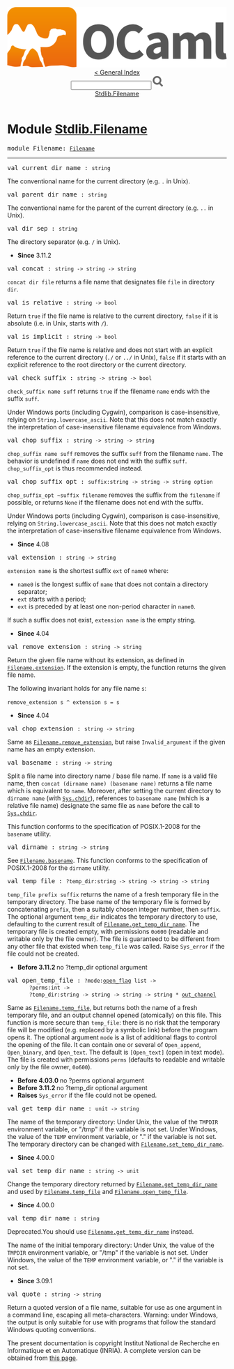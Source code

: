 <!-- ((! set title API !)) ((! set documentation !)) ((! set api !)) ((! set nobreadcrumb !)) -->
<div class="content api"><header><nav class="toc brand"><a class="brand" href="https://ocaml.org/"><img src="colour-logo-gray.svg" class="svg" alt="OCaml"></a></nav><nav class="toc"><a href="index.html">&lt; General Index</a><div class="api_search"><input type="text" name="apisearch" id="api_search" oninput="mySearch(false);" onkeypress="this.oninput();" onclick="this.oninput();" onpaste="this.oninput();">
<img src="search_icon.svg" alt="Search" class="svg" onclick="mySearch(false)"></div>
<div id="search_results"></div><div class="toc_title"><a href="#top">Stdlib.Filename</a></div><ul></ul></nav></header>

<h1>Module <a href="type_Stdlib.Filename.html">Stdlib.Filename</a></h1>

<pre><span id="MODULEFilename"><span class="keyword">module</span> Filename</span>: <code class="type"><a href="Filename.html">Filename</a></code></pre><hr width="100%">

<pre><span id="VALcurrent_dir_name"><span class="keyword">val</span> current_dir_name</span> : <code class="type">string</code></pre><div class="info ">
<div class="info-desc">
<p>The conventional name for the current directory (e.g. <code class="code">.</code> in Unix).</p>
</div>
</div>

<pre><span id="VALparent_dir_name"><span class="keyword">val</span> parent_dir_name</span> : <code class="type">string</code></pre><div class="info ">
<div class="info-desc">
<p>The conventional name for the parent of the current directory
   (e.g. <code class="code">..</code> in Unix).</p>
</div>
</div>

<pre><span id="VALdir_sep"><span class="keyword">val</span> dir_sep</span> : <code class="type">string</code></pre><div class="info ">
<div class="info-desc">
<p>The directory separator (e.g. <code class="code">/</code> in Unix).</p>
</div>
<ul class="info-attributes">
<li><b>Since</b> 3.11.2</li>
</ul>
</div>

<pre><span id="VALconcat"><span class="keyword">val</span> concat</span> : <code class="type">string -&gt; string -&gt; string</code></pre><div class="info ">
<div class="info-desc">
<p><code class="code">concat&nbsp;dir&nbsp;file</code> returns a file name that designates file
   <code class="code">file</code> in directory <code class="code">dir</code>.</p>
</div>
</div>

<pre><span id="VALis_relative"><span class="keyword">val</span> is_relative</span> : <code class="type">string -&gt; bool</code></pre><div class="info ">
<div class="info-desc">
<p>Return <code class="code"><span class="keyword">true</span></code> if the file name is relative to the current
   directory, <code class="code"><span class="keyword">false</span></code> if it is absolute (i.e. in Unix, starts
   with <code class="code">/</code>).</p>
</div>
</div>

<pre><span id="VALis_implicit"><span class="keyword">val</span> is_implicit</span> : <code class="type">string -&gt; bool</code></pre><div class="info ">
<div class="info-desc">
<p>Return <code class="code"><span class="keyword">true</span></code> if the file name is relative and does not start
   with an explicit reference to the current directory (<code class="code">./</code> or
   <code class="code">../</code> in Unix), <code class="code"><span class="keyword">false</span></code> if it starts with an explicit reference
   to the root directory or the current directory.</p>
</div>
</div>

<pre><span id="VALcheck_suffix"><span class="keyword">val</span> check_suffix</span> : <code class="type">string -&gt; string -&gt; bool</code></pre><div class="info ">
<div class="info-desc">
<p><code class="code">check_suffix&nbsp;name&nbsp;suff</code> returns <code class="code"><span class="keyword">true</span></code> if the filename <code class="code">name</code>
    ends with the suffix <code class="code">suff</code>.</p>

<p>Under Windows ports (including Cygwin), comparison is
    case-insensitive, relying on <code class="code"><span class="constructor">String</span>.lowercase_ascii</code>.  Note that
    this does not match exactly the interpretation of case-insensitive
    filename equivalence from Windows.</p>
</div>
</div>

<pre><span id="VALchop_suffix"><span class="keyword">val</span> chop_suffix</span> : <code class="type">string -&gt; string -&gt; string</code></pre><div class="info ">
<div class="info-desc">
<p><code class="code">chop_suffix&nbsp;name&nbsp;suff</code> removes the suffix <code class="code">suff</code> from
   the filename <code class="code">name</code>. The behavior is undefined if <code class="code">name</code> does not
   end with the suffix <code class="code">suff</code>. <code class="code">chop_suffix_opt</code> is thus recommended
   instead.</p>
</div>
</div>

<pre><span id="VALchop_suffix_opt"><span class="keyword">val</span> chop_suffix_opt</span> : <code class="type">suffix:string -&gt; string -&gt; string option</code></pre><div class="info ">
<div class="info-desc">
<p><code class="code">chop_suffix_opt&nbsp;~suffix&nbsp;filename</code> removes the suffix from
    the <code class="code">filename</code> if possible, or returns <code class="code"><span class="constructor">None</span></code> if the
    filename does not end with the suffix.</p>

<p>Under Windows ports (including Cygwin), comparison is
    case-insensitive, relying on <code class="code"><span class="constructor">String</span>.lowercase_ascii</code>.  Note that
    this does not match exactly the interpretation of case-insensitive
    filename equivalence from Windows.</p>
</div>
<ul class="info-attributes">
<li><b>Since</b> 4.08</li>
</ul>
</div>

<pre><span id="VALextension"><span class="keyword">val</span> extension</span> : <code class="type">string -&gt; string</code></pre><div class="info ">
<div class="info-desc">
<p><code class="code">extension&nbsp;name</code> is the shortest suffix <code class="code">ext</code> of <code class="code">name0</code> where:</p>

<ul>
<li><code class="code">name0</code> is the longest suffix of <code class="code">name</code> that does not
      contain a directory separator;</li>
<li><code class="code">ext</code> starts with a period;</li>
<li><code class="code">ext</code> is preceded by at least one non-period character
      in <code class="code">name0</code>.</li>
</ul>
<p>If such a suffix does not exist, <code class="code">extension&nbsp;name</code> is the empty
    string.</p>
</div>
<ul class="info-attributes">
<li><b>Since</b> 4.04</li>
</ul>
</div>

<pre><span id="VALremove_extension"><span class="keyword">val</span> remove_extension</span> : <code class="type">string -&gt; string</code></pre><div class="info ">
<div class="info-desc">
<p>Return the given file name without its extension, as defined
    in <a href="Filename.html#VALextension"><code class="code"><span class="constructor">Filename</span>.extension</code></a>. If the extension is empty, the function
    returns the given file name.</p>

<p>The following invariant holds for any file name <code class="code">s</code>:</p>

<p><code class="code">remove_extension&nbsp;s&nbsp;^&nbsp;extension&nbsp;s&nbsp;=&nbsp;s</code></p>
</div>
<ul class="info-attributes">
<li><b>Since</b> 4.04</li>
</ul>
</div>

<pre><span id="VALchop_extension"><span class="keyword">val</span> chop_extension</span> : <code class="type">string -&gt; string</code></pre><div class="info ">
<div class="info-desc">
<p>Same as <a href="Filename.html#VALremove_extension"><code class="code"><span class="constructor">Filename</span>.remove_extension</code></a>, but raise <code class="code"><span class="constructor">Invalid_argument</span></code>
    if the given name has an empty extension.</p>
</div>
</div>

<pre><span id="VALbasename"><span class="keyword">val</span> basename</span> : <code class="type">string -&gt; string</code></pre><div class="info ">
<div class="info-desc">
<p>Split a file name into directory name / base file name.
   If <code class="code">name</code> is a valid file name, then <code class="code">concat&nbsp;(dirname&nbsp;name)&nbsp;(basename&nbsp;name)</code>
   returns a file name which is equivalent to <code class="code">name</code>. Moreover,
   after setting the current directory to <code class="code">dirname&nbsp;name</code> (with <a href="Sys.html#VALchdir"><code class="code"><span class="constructor">Sys</span>.chdir</code></a>),
   references to <code class="code">basename&nbsp;name</code> (which is a relative file name)
   designate the same file as <code class="code">name</code> before the call to <a href="Sys.html#VALchdir"><code class="code"><span class="constructor">Sys</span>.chdir</code></a>.</p>

<p>This function conforms to the specification of POSIX.1-2008 for the
   <code class="code">basename</code> utility.</p>
</div>
</div>

<pre><span id="VALdirname"><span class="keyword">val</span> dirname</span> : <code class="type">string -&gt; string</code></pre><div class="info ">
<div class="info-desc">
<p>See <a href="Filename.html#VALbasename"><code class="code"><span class="constructor">Filename</span>.basename</code></a>.
   This function conforms to the specification of POSIX.1-2008 for the
   <code class="code">dirname</code> utility.</p>
</div>
</div>

<pre><span id="VALtemp_file"><span class="keyword">val</span> temp_file</span> : <code class="type">?temp_dir:string -&gt; string -&gt; string -&gt; string</code></pre><div class="info ">
<div class="info-desc">
<p><code class="code">temp_file&nbsp;prefix&nbsp;suffix</code> returns the name of a
   fresh temporary file in the temporary directory.
   The base name of the temporary file is formed by concatenating
   <code class="code">prefix</code>, then a suitably chosen integer number, then <code class="code">suffix</code>.
   The optional argument <code class="code">temp_dir</code> indicates the temporary directory
   to use, defaulting to the current result of <a href="Filename.html#VALget_temp_dir_name"><code class="code"><span class="constructor">Filename</span>.get_temp_dir_name</code></a>.
   The temporary file is created empty, with permissions <code class="code">0o600</code>
   (readable and writable only by the file owner).  The file is
   guaranteed to be different from any other file that existed when
   <code class="code">temp_file</code> was called.
   Raise <code class="code"><span class="constructor">Sys_error</span></code> if the file could not be created.</p>
</div>
<ul class="info-attributes">
<li><b>Before 3.11.2 </b> no ?temp_dir optional argument</li>
</ul>
</div>

<pre><span id="VALopen_temp_file"><span class="keyword">val</span> open_temp_file</span> : <code class="type">?mode:<a href="Stdlib.html#TYPEopen_flag">open_flag</a> list -&gt;<br>       ?perms:int -&gt;<br>       ?temp_dir:string -&gt; string -&gt; string -&gt; string * <a href="Stdlib.html#TYPEout_channel">out_channel</a></code></pre><div class="info ">
<div class="info-desc">
<p>Same as <a href="Filename.html#VALtemp_file"><code class="code"><span class="constructor">Filename</span>.temp_file</code></a>, but returns both the name of a fresh
   temporary file, and an output channel opened (atomically) on
   this file.  This function is more secure than <code class="code">temp_file</code>: there
   is no risk that the temporary file will be modified (e.g. replaced
   by a symbolic link) before the program opens it.  The optional argument
   <code class="code">mode</code> is a list of additional flags to control the opening of the file.
   It can contain one or several of <code class="code"><span class="constructor">Open_append</span></code>, <code class="code"><span class="constructor">Open_binary</span></code>,
   and <code class="code"><span class="constructor">Open_text</span></code>.  The default is <code class="code">[<span class="constructor">Open_text</span>]</code> (open in text mode). The
   file is created with permissions <code class="code">perms</code> (defaults to readable and
   writable only by the file owner, <code class="code">0o600</code>).</p>
</div>
<ul class="info-attributes">
<li><b>Before 4.03.0 </b> no ?perms optional argument</li>
<li><b>Before 3.11.2 </b> no ?temp_dir optional argument</li>
<li><b>Raises</b> <code>Sys_error</code> if the file could not be opened.</li>
</ul>
</div>

<pre><span id="VALget_temp_dir_name"><span class="keyword">val</span> get_temp_dir_name</span> : <code class="type">unit -&gt; string</code></pre><div class="info ">
<div class="info-desc">
<p>The name of the temporary directory:
    Under Unix, the value of the <code class="code"><span class="constructor">TMPDIR</span></code> environment variable, or "/tmp"
    if the variable is not set.
    Under Windows, the value of the <code class="code"><span class="constructor">TEMP</span></code> environment variable, or "."
    if the variable is not set.
    The temporary directory can be changed with <a href="Filename.html#VALset_temp_dir_name"><code class="code"><span class="constructor">Filename</span>.set_temp_dir_name</code></a>.</p>
</div>
<ul class="info-attributes">
<li><b>Since</b> 4.00.0</li>
</ul>
</div>

<pre><span id="VALset_temp_dir_name"><span class="keyword">val</span> set_temp_dir_name</span> : <code class="type">string -&gt; unit</code></pre><div class="info ">
<div class="info-desc">
<p>Change the temporary directory returned by <a href="Filename.html#VALget_temp_dir_name"><code class="code"><span class="constructor">Filename</span>.get_temp_dir_name</code></a>
    and used by <a href="Filename.html#VALtemp_file"><code class="code"><span class="constructor">Filename</span>.temp_file</code></a> and <a href="Filename.html#VALopen_temp_file"><code class="code"><span class="constructor">Filename</span>.open_temp_file</code></a>.</p>
</div>
<ul class="info-attributes">
<li><b>Since</b> 4.00.0</li>
</ul>
</div>

<pre><span id="VALtemp_dir_name"><span class="keyword">val</span> temp_dir_name</span> : <code class="type">string</code></pre><div class="info ">
<div class="info-deprecated">
<span class="warning">Deprecated.</span>You should use <a href="Filename.html#VALget_temp_dir_name"><code class="code"><span class="constructor">Filename</span>.get_temp_dir_name</code></a> instead.</div>
<div class="info-desc">
<p>The name of the initial temporary directory:
    Under Unix, the value of the <code class="code"><span class="constructor">TMPDIR</span></code> environment variable, or "/tmp"
    if the variable is not set.
    Under Windows, the value of the <code class="code"><span class="constructor">TEMP</span></code> environment variable, or "."
    if the variable is not set.</p>
</div>
<ul class="info-attributes">
<li><b>Since</b> 3.09.1</li>
</ul>
</div>

<pre><span id="VALquote"><span class="keyword">val</span> quote</span> : <code class="type">string -&gt; string</code></pre><div class="info ">
<div class="info-desc">
<p>Return a quoted version of a file name, suitable for use as
    one argument in a command line, escaping all meta-characters.
    Warning: under Windows, the output is only suitable for use
    with programs that follow the standard Windows quoting
    conventions.</p>
</div>
</div>

<div class="copyright">The present documentation is copyright Institut National de Recherche en Informatique et en Automatique (INRIA). A complete version can be obtained from <a href="http://caml.inria.fr/pub/docs/manual-ocaml/">this page</a>.</div></div>